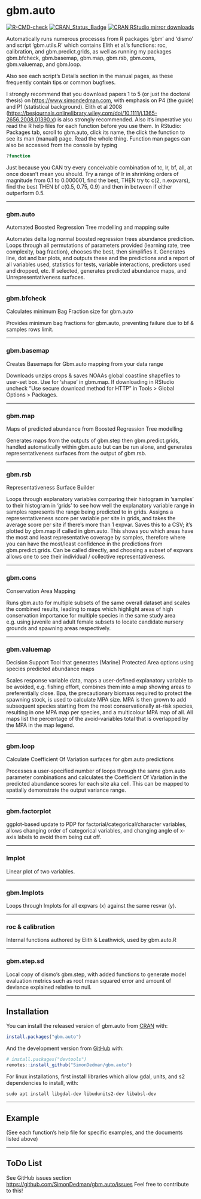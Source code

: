 
<!-- README.md is generated from README.Rmd. Please edit that file -->

# gbm.auto

<!-- badges: start -->

[![R-CMD-check](https://github.com/SimonDedman/gbm.auto/actions/workflows/R-CMD-check.yaml/badge.svg)](https://github.com/SimonDedman/gbm.auto/actions/workflows/R-CMD-check.yaml)
[![CRAN_Status_Badge](https://www.r-pkg.org/badges/version/gbm.auto)](https://cran.r-project.org/package=gbm.auto)
[![CRAN RStudio mirror
downloads](https://cranlogs.r-pkg.org/badges/gbm.auto)](https://cran.r-project.org/package=gbm.auto)
<!-- badges: end -->
<!-- badgeplacer(location = ".", status = "active", githubaccount = SimonDedman, githubrepo = gbm.auto, branch = master, name = "README.Rmd") -->

Automatically runs numerous processes from R packages ‘gbm’ and ‘dismo’
and script ‘gbm.utils.R’ which contains Elith et al.’s functions: roc,
calibration, and gbm.predict.grids, as well as running my packages
gbm.bfcheck, gbm.basemap, gbm.map, gbm.rsb, gbm.cons, gbm.valuemap, and
gbm.loop.

Also see each script’s Details section in the manual pages, as these
frequently contain tips or common bugfixes.

I strongly recommend that you download papers 1 to 5 (or just the
doctoral thesis) on <https://www.simondedman.com>, with emphasis on P4
(the guide) and P1 (statistical background). Elith et al 2008
(<https://besjournals.onlinelibrary.wiley.com/doi/10.1111/j.1365-2656.2008.01390.x>)
is also strongly recommended. Also it’s imperative you read the R help
files for each function before you use them. In RStudio: Packages tab,
scroll to gbm.auto, click its name, the click the function to see its
man (manual) page. Read the whole thing. Function man pages can also be
accessed from the console by typing

``` r
?function
```

Just because you CAN try every conceivable combination of tc, lr, bf,
all, at once doesn’t mean you should. Try a range of lr in shrinking
orders of magnitude from 0.1 to 0.000001, find the best, THEN try tc
c(2, n.expvars), find the best THEN bf c(0.5, 0.75, 0.9) and then in
between if either outperform 0.5.

------------------------------------------------------------------------

### gbm.auto

Automated Boosted Regression Tree modelling and mapping suite

Automates delta log normal boosted regression trees abundance
prediction. Loops through all permutations of parameters provided
(learning rate, tree complexity, bag fraction), chooses the best, then
simplifies it. Generates line, dot and bar plots, and outputs these and
the predictions and a report of all variables used, statistics for
tests, variable interactions, predictors used and dropped, etc. If
selected, generates predicted abundance maps, and Unrepresentativeness
surfaces.

------------------------------------------------------------------------

### gbm.bfcheck

Calculates minimum Bag Fraction size for gbm.auto

Provides minimum bag fractions for gbm.auto, preventing failure due to
bf & samples rows limit.

------------------------------------------------------------------------

### gbm.basemap

Creates Basemaps for Gbm.auto mapping from your data range

Downloads unzips crops & saves NOAAs global coastline shapefiles to
user-set box. Use for ‘shape’ in gbm.map. If downloading in RStudio
uncheck “Use secure download method for HTTP” in Tools \> Global Options
\> Packages.

------------------------------------------------------------------------

### gbm.map

Maps of predicted abundance from Boosted Regression Tree modelling

Generates maps from the outputs of gbm.step then gbm.predict.grids,
handled automatically within gbm.auto but can be run alone, and
generates representativeness surfaces from the output of gbm.rsb.

------------------------------------------------------------------------

### gbm.rsb

Representativeness Surface Builder

Loops through explanatory variables comparing their histogram in
‘samples’ to their histogram in ‘grids’ to see how well the explanatory
variable range in samples represents the range being predicted to in
grids. Assigns a representativeness score per variable per site in
grids, and takes the average score per site if there’s more than 1
expvar. Saves this to a CSV; it’s plotted by gbm.map if called in
gbm.auto. This shows you which areas have the most and least
representative coverage by samples, therefore where you can have the
most/least confidence in the predictions from gbm.predict.grids. Can be
called directly, and choosing a subset of expvars allows one to see
their individual / collective representativeness.

------------------------------------------------------------------------

### gbm.cons

Conservation Area Mapping

Runs gbm.auto for multiple subsets of the same overall dataset and
scales the combined results, leading to maps which highlight areas of
high conservation importance for multiple species in the same study area
e.g. using juvenile and adult female subsets to locate candidate nursery
grounds and spawning areas respectively.

------------------------------------------------------------------------

### gbm.valuemap

Decision Support Tool that generates (Marine) Protected Area options
using species predicted abundance maps

Scales response variable data, maps a user-defined explanatory variable
to be avoided, e.g. fishing effort, combines them into a map showing
areas to preferentially close. Bpa, the precautionary biomass required
to protect the spawning stock, is used to calculate MPA size. MPA is
then grown to add subsequent species starting from the most
conservationally at-risk species, resulting in one MPA map per species,
and a multicolour MPA map of all. All maps list the percentage of the
avoid-variables total that is overlapped by the MPA in the map legend.

------------------------------------------------------------------------

### gbm.loop

Calculate Coefficient Of Variation surfaces for gbm.auto predictions

Processes a user-specified number of loops through the same gbm.auto
parameter combinations and calculates the Coefficient Of Variation in
the predicted abundance scores for each site aka cell. This can be
mapped to spatially demonstrate the output variance range.

------------------------------------------------------------------------

### gbm.factorplot

ggplot-based update to PDP for factorial/categorical/character
variables, allows changing order of categorical variables, and changing
angle of x-axis labels to avoid them being cut off.

------------------------------------------------------------------------

### lmplot

Linear plot of two variables.

------------------------------------------------------------------------

### gbm.lmplots

Loops through lmplots for all expvars (x) against the same resvar (y).

------------------------------------------------------------------------

### roc & calibration

Internal functions authored by Elith & Leathwick, used by gbm.auto.R

------------------------------------------------------------------------

### gbm.step.sd

Local copy of dismo’s gbm.step, with added functions to generate model
evaluation metrics such as root mean squared error and amount of
deviance explained relative to null.

------------------------------------------------------------------------

## Installation

You can install the released version of gbm.auto from
[CRAN](https://CRAN.R-project.org) with:

``` r
install.packages("gbm.auto")
```

And the development version from [GitHub](https://github.com/) with:

``` r
# install.packages("devtools")
remotes::install_github("SimonDedman/gbm.auto")
```

For linux installations, first install libraries which allow gdal,
units, and s2 dependencies to install, with:

`sudo apt install libgdal-dev libudunits2-dev libabsl-dev`

------------------------------------------------------------------------

## Example

(See each function’s help file for specific examples, and the documents
listed above)

------------------------------------------------------------------------

## ToDo List

See GitHub issues section
<https://github.com/SimonDedman/gbm.auto/issues> Feel free to contribute
to this!

<!-- What is special about using `README.Rmd` instead of just `README.md`? You can include R chunks like so: -->

<!-- ```{r cars} -->

<!-- summary(cars) -->

<!-- ``` -->

<!-- You'll still need to render `README.Rmd` regularly, to keep `README.md` up-to-date. `devtools::build_readme()` is handy for this. You could also use GitHub Actions to re-render `README.Rmd` every time you push. An example workflow can be found here: <https://github.com/r-lib/actions/tree/master/examples>. -->

<!-- You can also embed plots, for example: -->

<!-- ```{r pressure, echo = FALSE} -->

<!-- plot(pressure) -->

<!-- ``` -->

<!-- In that case, don't forget to commit and push the resulting figure files, so they display on GitHub and CRAN. -->
